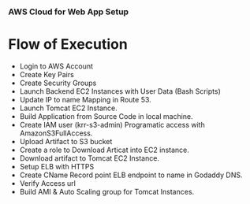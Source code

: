 ### AWS Cloud for Web App Setup
# Flow of Execution
- Login to AWS Account
- Create Key Pairs
- Create Security Groups
- Launch Backend EC2 Instances with User Data (Bash Scripts)
- Update IP to name Mapping in Route 53.
- Launch Tomcat EC2 Instance.
- Build Application from Source Code in local machine.
- Create IAM user (krr-s3-admin) Programatic access with AmazonS3FullAccess.
- Upload Artifact to S3 bucket
- Create a role to Download Articat into EC2 instance. 
- Download artifact to Tomcat EC2 Instance.
- Setup ELB with HTTPS 
- Create CName Record point ELB endpoint to name in Godaddy DNS.
- Verify Access url
- Build AMI & Auto Scaling group for Tomcat Instances.




